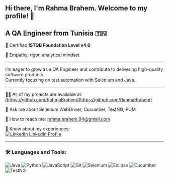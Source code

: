 ## Hi there, I'm Rahma Brahem. Welcome to my profile! 👋

## A **QA Engineer** from Tunisia 🇹🇳  
🎯 Certified **ISTQB Foundation Level v4.0**

🧠 Empathy, rigor, analytical mindset

---

I’m eager to grow as a QA Engineer and contribute to delivering high-quality software products.  
Currently focusing on test automation with Selenium and Java.

---

👨‍💻 All of my projects are available at:  
[https://github.com/RahmaBrahem](https://github.com/RahmaBrahem)

💬 Ask me about Selenium WebDriver, Cucumber, TestNG, POM

📧 How to reach me: rahma.brahem.94@gmail.com

📑 Know about my experiences:  
[<img src="https://img.icons8.com/color/20/linkedin.png" alt="LinkedIn" />](https://www.linkedin.com/in/rahma-brahem-0548b1122) [LinkedIn Profile](https://www.linkedin.com/in/rahma-brahem-0548b1122)

---

### 🛠 Languages and Tools:

<p align="left">
  <img src="https://img.icons8.com/color/40/java-coffee-cup-logo.png" alt="Java" />
  <img src="https://img.icons8.com/color/40/python.png" alt="Python" />
  <img src="https://img.icons8.com/color/40/javascript--v1.png" alt="JavaScript" />
  <img src="https://img.icons8.com/external-flat-juicy-fish/40/external-git-coding-and-development-flat-flat-juicy-fish.png" alt="Git" />
  <img src="https://img.icons8.com/external-tal-revivo-color-tal-revivo/40/external-selenium-a-suite-of-tools-for-automated-web-testing-logo-color-tal-revivo.png" alt="Selenium" />
  <img src="https://img.icons8.com/color/40/eclipse.png" alt="Eclipse" />
  <img src="https://img.icons8.com/external-flat-juicy-fish/40/external-cucumber-programming-and-coding-flat-flat-juicy-fish.png" alt="Cucumber" />
  <img src="https://img.icons8.com/external-outline-juicy-fish/40/external-testng-coding-and-development-outline-outline-juicy-fish.png" alt="TestNG" />
</p>
